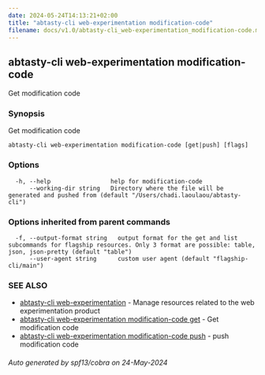 ```yaml
---
date: 2024-05-24T14:13:21+02:00
title: "abtasty-cli web-experimentation modification-code"
filename: docs/v1.0/abtasty-cli_web-experimentation_modification-code.md
---
```

## abtasty-cli web-experimentation modification-code

Get modification code

### Synopsis

Get modification code

```
abtasty-cli web-experimentation modification-code [get|push] [flags]
```

### Options

```
  -h, --help                 help for modification-code
      --working-dir string   Directory where the file will be generated and pushed from (default "/Users/chadi.laoulaou/abtasty-cli")
```

### Options inherited from parent commands

```
  -f, --output-format string   output format for the get and list subcommands for flagship resources. Only 3 format are possible: table, json, json-pretty (default "table")
      --user-agent string      custom user agent (default "flagship-cli/main")
```

### SEE ALSO

* [abtasty-cli web-experimentation](/docs/v1.0/abtasty-cli_web-experimentation.md)	 - Manage resources related to the web experimentation product
* [abtasty-cli web-experimentation modification-code get](/docs/v1.0/abtasty-cli_web-experimentation_modification-code_get.md)	 - Get modification code
* [abtasty-cli web-experimentation modification-code push](/docs/v1.0/abtasty-cli_web-experimentation_modification-code_push.md)	 - push modification code

###### Auto generated by spf13/cobra on 24-May-2024
